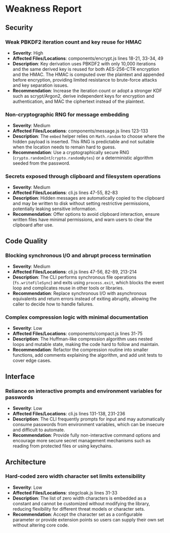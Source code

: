 # Weakness Report

## Security

### Weak PBKDF2 iteration count and key reuse for HMAC
- **Severity**: High
- **Affected Files/Locations**: components/encrypt.js lines 18-21, 33-34, 49
- **Description**: Key derivation uses PBKDF2 with only 10,000 iterations and the same derived key is reused for both AES-256-CTR encryption and the HMAC. The HMAC is computed over the plaintext and appended before encryption, providing limited resistance to brute-force attacks and key separation issues.
- **Recommendation**: Increase the iteration count or adopt a stronger KDF such as scrypt/Argon2, derive independent keys for encryption and authentication, and MAC the ciphertext instead of the plaintext.

### Non-cryptographic RNG for message embedding
- **Severity**: Medium
- **Affected Files/Locations**: components/message.js lines 123-133
- **Description**: The `embed` helper relies on `Math.random` to choose where the hidden payload is inserted. This RNG is predictable and not suitable when the location needs to remain hard to guess.
- **Recommendation**: Use a cryptographically secure RNG (`crypto.randomInt`/`crypto.randomBytes`) or a deterministic algorithm seeded from the password.

### Secrets exposed through clipboard and filesystem operations
- **Severity**: Medium
- **Affected Files/Locations**: cli.js lines 47-55, 82-83
- **Description**: Hidden messages are automatically copied to the clipboard and may be written to disk without setting restrictive permissions, potentially leaking sensitive information.
- **Recommendation**: Offer options to avoid clipboard interaction, ensure written files have minimal permissions, and warn users to clear the clipboard after use.

## Code Quality

### Blocking synchronous I/O and abrupt process termination
- **Severity**: Medium
- **Affected Files/Locations**: cli.js lines 47-56, 82-89, 213-214
- **Description**: The CLI performs synchronous file operations (`fs.writeFileSync`) and exits using `process.exit`, which blocks the event loop and complicates reuse in other tools or libraries.
- **Recommendation**: Replace synchronous I/O with asynchronous equivalents and return errors instead of exiting abruptly, allowing the caller to decide how to handle failures.

### Complex compression logic with minimal documentation
- **Severity**: Low
- **Affected Files/Locations**: components/compact.js lines 31-75
- **Description**: The Huffman-like compression algorithm uses nested loops and mutable state, making the code hard to follow and maintain.
- **Recommendation**: Refactor the compression routine into smaller functions, add comments explaining the algorithm, and add unit tests to cover edge cases.

## Interface

### Reliance on interactive prompts and environment variables for passwords
- **Severity**: Low
- **Affected Files/Locations**: cli.js lines 131-138, 231-236
- **Description**: The CLI frequently prompts for input and may automatically consume passwords from environment variables, which can be insecure and difficult to automate.
- **Recommendation**: Provide fully non-interactive command options and encourage more secure secret management mechanisms such as reading from protected files or using keychains.

## Architecture

### Hard‑coded zero width character set limits extensibility
- **Severity**: Low
- **Affected Files/Locations**: stegcloak.js lines 31-33
- **Description**: The list of zero width characters is embedded as a constant and cannot be customized without modifying the library, reducing flexibility for different threat models or character sets.
- **Recommendation**: Accept the character set as a configurable parameter or provide extension points so users can supply their own set without altering core code.

